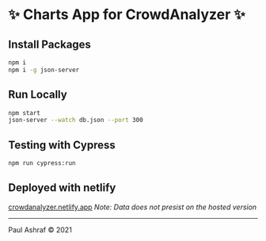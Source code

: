 # ✨ Charts App for CrowdAnalyzer ✨

## Install Packages

```bash
npm i
npm i -g json-server
```

## Run Locally

```bash
npm start
json-server --watch db.json --port 300
```

## Testing with Cypress

```bash
npm run cypress:run
```

## Deployed with netlify

[crowdanalyzer.netlify.app](https://crowdanalyzer.netlify.app)
_Note: Data does not presist on the hosted version_

---

Paul Ashraf ©️ 2021

